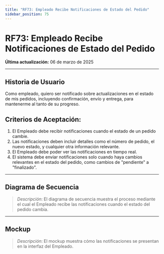 ```yaml
---
title: "RF73: Empleado Recibe Notificaciones de Estado del Pedido"
sidebar_position: 75
---
```


# RF73: Empleado Recibe Notificaciones de Estado del Pedido

**Última actualización:** 06 de marzo de 2025

---

## Historia de Usuario

Como empleado, quiero ser notificado sobre actualizaciones en el estado de mis pedidos, incluyendo confirmación, envío y entrega, para mantenerme al tanto de su progreso.

## **Criterios de Aceptación:**

1. El Empleado debe recibir notificaciones cuando el estado de un pedido cambie.
2. Las notificaciones deben incluir detalles como el número de pedido, el nuevo estado, y cualquier otra información relevante.
3. El Empleado debe poder ver las notificaciones en tiempo real.
4. El sistema debe enviar notificaciones solo cuando haya cambios relevantes en el estado del pedido, como cambios de "pendiente" a "finalizado".

---

## **Diagrama de Secuencia**

> _Descripción_: El diagrama de secuencia muestra el proceso mediante el cual el Empleado recibe las notificaciones cuando el estado del pedido cambia.

---

## **Mockup**

> _Descripción_: El mockup muestra cómo las notificaciones se presentan en la interfaz del Empleado.
